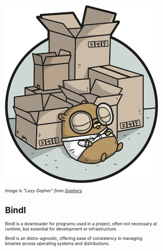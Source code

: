 ![Lazy Gopher](/docs/static/lazy-gopher.png)

_Image is "Lazy Gopher" from [Gophers](https://github.com/ashleymcnamara/gophers)_

# Bindl

Bindl is a downloader for programs used in a project, often not necessary at runtime, but essential for development or infrastructure.

Bindl is an distro-agnostic, offering ease of consistency in managing binaries across operating systems and distributions.
